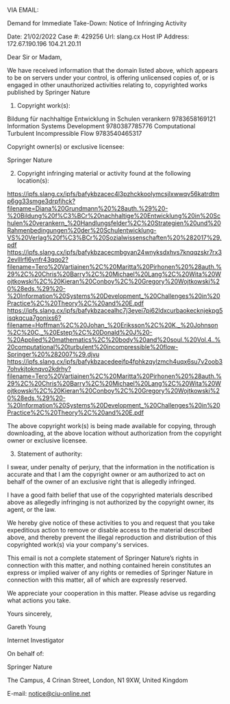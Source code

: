 VIA EMAIL:

Demand for Immediate Take-Down: Notice of Infringing Activity


Date: 	21/02/2022
Case #: 	429256
Url: 	slang.cx
Host IP Address: 	172.67.190.196 104.21.20.11




Dear Sir or Madam,

We have received information that the domain listed above, which appears to be on servers under your control, is offering unlicensed copies of, or is engaged in other unauthorized activities relating to, copyrighted works published by Springer Nature

1. Copyright work(s):



Bildung für nachhaltige Entwicklung in Schulen verankern 	9783658169121
Information Systems Development 	9780387785776
Computational Turbulent Incompressible Flow 	9783540465317


Copyright owner(s) or exclusive licensee:

Springer Nature



2. Copyright infringing material or activity found at the following location(s):

https://ipfs.slang.cx/ipfs/bafykbzacec4l3pzhckkoolymcsjlxwwqv56katrdtmp6gg33smge3drpfjhck?filename=Diana%20Grundmann%20%28auth.%29%20-%20Bildung%20f%C3%BCr%20nachhaltige%20Entwicklung%20in%20Schulen%20verankern_%20Handlungsfelder%2C%20Strategien%20und%20Rahmenbedingungen%20der%20Schulentwicklung-VS%20Verlag%20f%C3%BCr%20Sozialwissenschaften%20%282017%29.pdf
https://ipfs.slang.cx/ipfs/bafykbzacecmbgyan24wnyksdxhvs7knqqzskr7rx32evlllrfl6vnfr43qqo2?filename=Tero%20Vartiainen%2C%20Maritta%20Pirhonen%20%28auth.%29%2C%20Chris%20Barry%2C%20Michael%20Lang%2C%20Wita%20Wojtkowski%2C%20Kieran%20Conboy%2C%20Gregory%20Wojtkowski%20%28eds.%29%20-%20Information%20Systems%20Development_%20Challenges%20in%20Practice%2C%20Theory%2C%20and%20E.pdf
https://ipfs.slang.cx/ipfs/bafykbzacealhc7j3eyei7pi62ldxcurbaokecknjekpg5isqkqcua7gonixs6?filename=Hoffman%2C%20Johan_%20Eriksson%2C%20K._%20Johnson%2C%20C._%20Estep%2C%20Donald%20J%20-%20Applied%20mathematics%2C%20body%20and%20soul.%20Vol.4..%20computational%20turbulent%20incompressible%20flow-Springer%20%282007%29.djvu
https://ipfs.slang.cx/ipfs/bafykbzacedeejfp4fphkzqylzmch4uqx6su7v2oob37ohvkjtoknqvo2kdrhy?filename=Tero%20Vartiainen%2C%20Maritta%20Pirhonen%20%28auth.%29%2C%20Chris%20Barry%2C%20Michael%20Lang%2C%20Wita%20Wojtkowski%2C%20Kieran%20Conboy%2C%20Gregory%20Wojtkowski%20%28eds.%29%20-%20Information%20Systems%20Development_%20Challenges%20in%20Practice%2C%20Theory%2C%20and%20E.pdf


The above copyright work(s) is being made available for copying, through downloading, at the above location without authorization from the copyright owner or exclusive licensee.



3. Statement of authority:

I swear, under penalty of perjury, that the information in the notification is accurate and that I am the copyright owner or am authorized to act on behalf of the owner of an exclusive right that is allegedly infringed.

I have a good faith belief that use of the copyrighted materials described above as allegedly infringing is not authorized by the copyright owner, its agent, or the law.

We hereby give notice of these activities to you and request that you take expeditious action to remove or disable access to the material described above, and thereby prevent the illegal reproduction and distribution of this copyrighted work(s) via your company's services.

This email is not a complete statement of Springer Nature’s rights in connection with this matter, and nothing contained herein constitutes an express or implied waiver of any rights or remedies of Springer Nature in connection with this matter, all of which are expressly reserved.

We appreciate your cooperation in this matter. Please advise us regarding what actions you take.



Yours sincerely,



Gareth Young

Internet Investigator



On behalf of:

Springer Nature

The Campus, 4 Crinan Street, London, N1 9XW, United Kingdom

E-mail: notice@ciu-online.net

